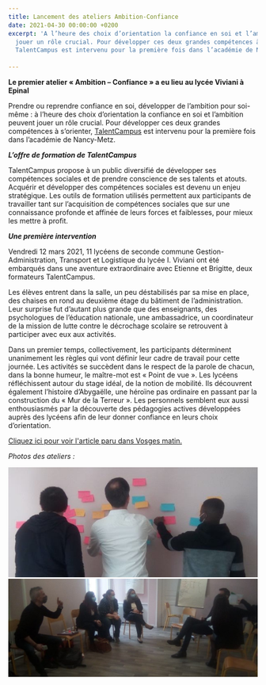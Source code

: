 ```yaml
---
title: Lancement des ateliers Ambition-Confiance
date: 2021-04-30 00:00:00 +0200
excerpt: 'A l’heure des choix d’orientation la confiance en soi et l’ambition peuvent
  jouer un rôle crucial. Pour développer ces deux grandes compétences à s’orienter,
  TalentCampus est intervenu pour la première fois dans l’académie de Nancy-Metz. '

---
```

**Le premier atelier « Ambition – Confiance » a eu lieu au lycée Viviani à Epinal**

Prendre ou reprendre confiance en soi, développer de l’ambition pour soi-même : à l’heure des choix d’orientation la confiance en soi et l’ambition peuvent jouer un rôle crucial. Pour développer ces deux grandes compétences à s’orienter, [TalentCampus](mailto:http://www.talent-campus.fr/) est intervenu pour la première fois dans l’académie de Nancy-Metz.

**_L’offre de formation de TalentCampus_**

TalentCampus propose à un public diversifié de développer ses compétences sociales et de prendre conscience de ses talents et atouts. Acquérir et développer des compétences sociales est devenu un enjeu stratégique. Les outils de formation utilisés permettent aux participants de travailler tant sur l’acquisition de compétences sociales que sur une connaissance profonde et affinée de leurs forces et faiblesses, pour mieux les mettre à profit.

**_Une première intervention_**

Vendredi 12 mars 2021, 11 lycéens de seconde commune Gestion-Administration, Transport et Logistique du lycée I. Viviani ont été embarqués dans une aventure extraordinaire avec Etienne et Brigitte, deux formateurs TalentCampus.

Les élèves entrent dans la salle, un peu déstabilisés par sa mise en place, des chaises en rond au deuxième étage du bâtiment de l’administration. Leur surprise fut d’autant plus grande que des enseignants, des psychologues de l’éducation nationale, une ambassadrice, un coordinateur de la mission de lutte contre le décrochage scolaire se retrouvent à participer avec eux aux activités.

Dans un premier temps, collectivement, les participants déterminent unanimement les règles qui vont définir leur cadre de travail pour cette journée. Les activités se succèdent dans le respect de la parole de chacun, dans la bonne humeur, le maître-mot est « Point de vue ». Les lycéens réfléchissent autour du stage idéal, de la notion de mobilité. Ils découvrent également l’histoire d’Abygaëlle, une héroïne pas ordinaire en passant par la construction du « Mur de la Terreur ». Les personnels semblent eux aussi enthousiasmés par la découverte des pédagogies actives développées auprès des lycéens afin de leur donner confiance en leurs choix d’orientation.

[Cliquez ici pour voir l'article paru dans Vosges matin.](/uploads/2021_03_vosges_matin_talent_campus.pdf)

_Photos des ateliers :_

![](/uploads/2021_03_article_talent_campus-sur-site-ailes_2.jpg)![](/uploads/2021_03_article_talent_campus-sur-site-ailes.jpg)